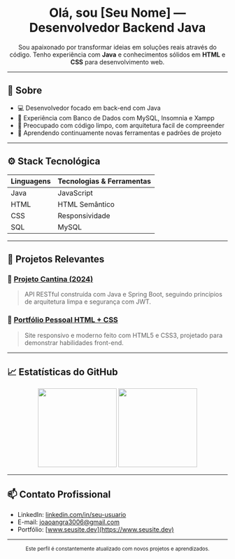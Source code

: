 <h1 align="center">Olá, sou [Seu Nome] — Desenvolvedor Backend Java</h1>

<p align="center">
  Sou apaixonado por transformar ideias em soluções reais através do código. Tenho experiência com <strong>Java</strong> e conhecimentos sólidos em <strong>HTML</strong> e <strong>CSS</strong> para desenvolvimento web.
</p>

---

## 💼 Sobre

- 💻 Desenvolvedor focado em back-end com Java
- 🧰 Experiência com Banco de Dados com MySQL, Insomnia e Xampp
- 📐 Preocupado com código limpo, com arquitetura facil de compreender
- 🧠 Aprendendo continuamente novas ferramentas e padrões de projeto


---

## ⚙️ Stack Tecnológica

| Linguagens | Tecnologias & Ferramentas |
|-----------|----------------------------|
| Java | JavaScript |
| HTML | HTML Semântico |
| CSS  | Responsividade |
| SQL  | MySQL |

---

## 📌 Projetos Relevantes

### 🔹 [Projeto Cantina (2024)](https://github.com/SEU_USUARIO/nome-do-projeto)
> API RESTful construída com Java e Spring Boot, seguindo princípios de arquitetura limpa e segurança com JWT.

### 🔹 [Portfólio Pessoal HTML + CSS](https://github.com/SEU_USUARIO/portfolio-html-css)
> Site responsivo e moderno feito com HTML5 e CSS3, projetado para demonstrar habilidades front-end.

---

## 📈 Estatísticas do GitHub

<p align="center">
  <img height="180em" src="https://github-readme-stats.vercel.app/api?username=SEU_USUARIO&show_icons=true&theme=transparent&hide_title=true&include_all_commits=true&count_private=true"/>
  <img height="180em" src="https://github-readme-stats.vercel.app/api/top-langs/?username=SEU_USUARIO&layout=compact&theme=transparent"/>
</p>

---

## 📫 Contato Profissional

- LinkedIn: [linkedin.com/in/seu-usuario](https://linkedin.com/in/seu-usuario)
- E-mail: [joaoangra3006@gmail.com](mailto:joaoangra3006@gmail.com)
- Portfólio: [www.seusite.dev](https://www.seusite.dev)

---

<p align="center">
  <sub>Este perfil é constantemente atualizado com novos projetos e aprendizados.</sub>
</p>
